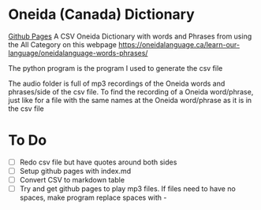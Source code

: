 # Oneida (Canada) Dictionary
[Github Pages](https://cutthroat78.github.io/Oneida-Canada-Dictionary/)
A CSV Oneida Dictionary with words and Phrases from using the All Category on this webpage https://oneidalanguage.ca/learn-our-language/oneidalanguage-words-phrases/ 

The python program is the program I used to generate the csv file

The audio folder is full of mp3 recordings of the Oneida words and phrases/side of the csv file. To find the recording of a Oneida word/phrase, just like for a file with the same names at the Oneida word/phrase as it is in the csv file

# To Do
- [ ] Redo csv file but have quotes around both sides
- [ ] Setup github pages with index.md
- [ ] Convert CSV to markdown table
- [ ] Try and get github pages to play mp3 files. If files need to have no spaces, make program replace spaces with -
